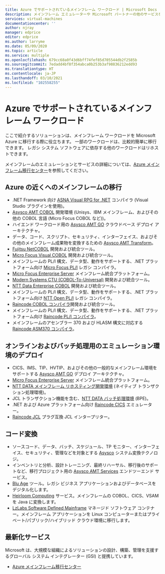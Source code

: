 ```yaml
---
title: Azure でサポートされているメインフレーム ワークロード | Microsoft Docs
description: メインフレーム エミュレーターや Microsoft パートナーの他のサービスを使用して、Microsoft Azure を使用する IBM Z ベースのシステムなどのメインフレーム ワークロードをリホストします。
services: virtual-machines
documentationcenter: ''
author: njray
manager: edprice
editor: edprice
ms.author: larryme
ms.date: 05/09/2020
ms.topic: article
ms.service: multiple
ms.openlocfilehash: 679cc68a0f43d6bff74fef85d705544db2f2585b
ms.sourcegitcommit: 7edadd4bf8f354abca0b253b3af98836212edd93
ms.translationtype: HT
ms.contentlocale: ja-JP
ms.lasthandoff: 03/10/2021
ms.locfileid: "102558255"
---
```

# <a name="mainframe-workloads-supported-on-azure"></a>Azure でサポートされているメインフレーム ワークロード

ここで紹介するソリューションは、メインフレーム ワークロードを Microsoft Azure に移行する際に役立ちます。 一部のワークロードは、比較的簡単に移行できます。 レガシ システム ソフトウェアに依存する他のワークロードはリホストできます。 

メインフレームのエミュレーションとサービスの詳細については、[Azure メインフレーム移行センター](https://azure.microsoft.com/migration/mainframe/)を参照してください。

## <a name="migrate-mainframe-closer-to-azure"></a>Azure の近くへのメインフレームの移行

- .NET Framework 向け [ASNA Visual RPG for .NET](https://asna.com/us/products/visual-rpg) コンパイラ (Visual Studio プラグインを使用)。
- [Asysco AMT COBOL](https://www.asysco.com/cobol/) 開発環境 (Unisys、IBM メインフレーム、およびその他の COBOL 言語 (Micro Focus COBOL など))。
- ハイエンド ワークロード用の [Asysco AMT GO](https://www.asysco.com/amt-go/) クラウドベース デプロイ アーキテクチャ。
- データ、コード、スクリプト、セキュリティ、インターフェイス、およびその他のメインフレーム成果物を変換するための [Asysco AMT Transform](https://www.asysco.com/amt-transform/)。
- [Fujitsu NetCOBOL](https://www.fujitsu.com/global/products/software/developer-tool/netcobol/) 開発および統合ツール。
- [Micro Focus Visual COBOL](https://www.microfocus.com/products/visual-cobol/) 開発および統合ツール。
- メインフレームの PL/I 構文、データ型、動作をサポートする、.NET プラットフォーム向け [Micro Focus PL/I](https://www.microfocus.com/campaign/download/pli-modernization/) レガシ コンパイラ。
- [Micro Focus Enterprise Server](https://www.microfocus.com/products/enterprise-suite/enterprise-server/) メインフレーム統合プラットフォーム。
- [Modern Systems CTU (COBOL-To-Universal)](https://modernsystems.com/automatic-cobol-to-java-conversion/) 開発および統合ツール。
- [NTT Data Enterprise COBOL](https://us.nttdata.com/en/digital/application-development-and-modernization) 開発および統合ツール。
- メインフレームの PL/I 構文、データ型、動作をサポートする、.NET プラットフォーム向け [NTT Open PL/I](https://us.nttdata.com/en/digital/application-development-and-modernization) レガシ コンパイラ。
- [Raincode COBOL コンパイラ](https://www.raincode.com/products/cobol/)開発および統合ツール。
- メインフレームの PL/I 構文、データ型、動作をサポートする、.NET プラットフォーム向け [Raincode PL/I コンパイラ](https://www.raincode.com/products/pli/)。
- メインフレームのアセンブラー 370 および HLASM 構文に対応する [Raincode ASM370 コンパイラ](https://www.raincode.com/technical-landscape/asm370/)。

## <a name="deploy-an-emulation-environment-for-online-and-batch-processing"></a>オンラインおよびバッチ処理用のエミュレーション環境のデプロイ

- CICS、IMS、TIP、HVTIP、およびその他の一般的なメインフレーム環境をサポートする [Asysco AMT GO](https://www.asysco.com/amt-go/) デプロイ アーキテクチャ。
- [Micro Focus Enterprise Server](https://www.microfocus.com/products/enterprise-suite/enterprise-server/) メインフレーム統合プラットフォーム。
- [NTT DATA メインフレーム リホスティング開発環境](https://us.nttdata.com/en/-/media/assets/white-paper/apps-mainframe-re-hosting-development-environment-whitepaper.pdf) (ネイティブ トランザクション処理環境)。
- JCL トランザクション機能を含む、[NTT DATA バッチ処理環境](https://us.nttdata.com/en/-/media/assets/white-paper/apps-mainframe-re-hosting-development-environment-whitepaper.pdf) (BPE)。
- .NET および Azure プラットフォーム向け [Raincode CICS](https://www.raincode.com/technical-landscape/cics/) エミュレーター。
- [Raincode JCL](https://www.raincode.com/products/jcl/) プラグ互換 JCL インタープリター。

## <a name="code-conversion"></a>コード変換

- ソースコード、データ、バッチ、スケジュール、TP モニター、インターフェイス、セキュリティ、管理などを対象とする [Asysco](https://www.asysco.com/azure-cloud/) システム変換テクノロジ。
- インベントリと分析、設計トレーニング、最終リハーサル、移行後のサポートなど、移行プロジェクト用の [Asysco AMT Services](https://www.asysco.com/migration-services/) エンドツーエンド サービス。
- [Blu Age](https://www.bluage.com/) ツール。レガシ ビジネス アプリケーションおよびデータベースをデジタル化します。
- [Heirloom Computing](https://www.heirloomcomputing.com/tag/convert-cobol-to-java/) サービス。メインフレームの COBOL、CICS、VSAM を Java に変換します。
- [LzLabs Software Defined Mainframe](https://www.lzlabs.com/) マネージド ソフトウェア コンテナー。メインフレーム アプリケーションを Linux コンピューターまたはプライベート/パブリック/ハイブリッド クラウド環境に移行します。

## <a name="modernization-services"></a>最新化サービス

Microsoft は、大規模な組織によるソリューションの設計、構築、管理を支援するグローバル システム インテグレーター (GSI) と提携しています。 

- [Azure メインフレーム移行センター](https://azure.microsoft.com/migration/mainframe/)
